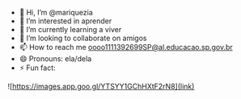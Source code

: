 - 👋 Hi, I’m @mariquezia
- 👀 I’m interested in aprender
- 🌱 I’m currently learning a viver
- 💞️ I’m looking to collaborate on amigos
- 📫 How to reach me oooo1111392699SP@al.educacao.sp.gov.br
- 😄 Pronouns: ela/dela
- ⚡ Fun fact: 

<!---
mariquezia/mariquezia is a ✨ special ✨ repository because its `README.md` (this file) appears on your GitHub profile.
You can click the Preview link to take a look at your changes.
--->
![https://images.app.goo.gl/YTSYY1GChHXtF2rN8](link)

